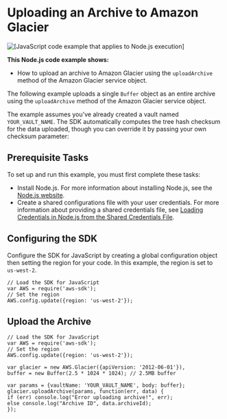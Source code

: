 # Uploading an Archive to Amazon Glacier<a name="glacier-example-uploadrchive"></a>

![\[JavaScript code example that applies to Node.js execution\]](http://docs.aws.amazon.com/sdk-for-javascript/v2/developer-guide/images/nodeicon.png)

**This Node\.js code example shows:**
+ How to upload an archive to Amazon Glacier using the `uploadArchive` method of the Amazon Glacier service object\.

The following example uploads a single `Buffer` object as an entire archive using the `uploadArchive` method of the Amazon Glacier service object\.

The example assumes you've already created a vault named `YOUR_VAULT_NAME`\. The SDK automatically computes the tree hash checksum for the data uploaded, though you can override it by passing your own checksum parameter:

## Prerequisite Tasks<a name="glacier-example-uploadrchive-prerequisites"></a>

To set up and run this example, you must first complete these tasks:
+ Install Node\.js\. For more information about installing Node\.js, see the [Node\.js website](https://nodejs.org)\.
+ Create a shared configurations file with your user credentials\. For more information about providing a shared credentials file, see [Loading Credentials in Node\.js from the Shared Credentials File](loading-node-credentials-shared.md)\.

## Configuring the SDK<a name="glacier-example-uploadrchive-configure-sdk"></a>

Configure the SDK for JavaScript by creating a global configuration object then setting the region for your code\. In this example, the region is set to `us-west-2`\.

```
// Load the SDK for JavaScript
var AWS = require('aws-sdk');
// Set the region 
AWS.config.update({region: 'us-west-2'});
```

## Upload the Archive<a name="glacier-example-uploadrchive-code"></a>

```
// Load the SDK for JavaScript
var AWS = require('aws-sdk');
// Set the region 
AWS.config.update({region: 'us-west-2'});
            
var glacier = new AWS.Glacier({apiVersion: '2012-06-01'}),
buffer = new Buffer(2.5 * 1024 * 1024); // 2.5MB buffer

var params = {vaultName: 'YOUR_VAULT_NAME', body: buffer};
glacier.uploadArchive(params, function(err, data) {
if (err) console.log("Error uploading archive!", err);
else console.log("Archive ID", data.archiveId);
});
```
